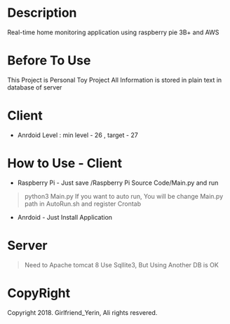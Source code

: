# Description
Real-time home monitoring application using raspberry pie 3B+ and AWS

# Before To Use
This Project is Personal Toy Project
All Information is stored in plain text in database of server

# Client
- Anrdoid Level : min level - 26 , target - 27

# How to Use - Client
- Raspberry Pi - 
Just save /Raspberry Pi Source Code/Main.py and run
 > python3 Main.py
If you want to auto run, You will be change Main.py path in AutoRun.sh and register Crontab

- Anrdoid -
Just Install Application

# Server
> Need to Apache tomcat 8
> Use Sqllite3, But Using Another DB is OK

# CopyRight
 Copyright 2018. Girlfriend_Yerin, Ali rights resvered.
